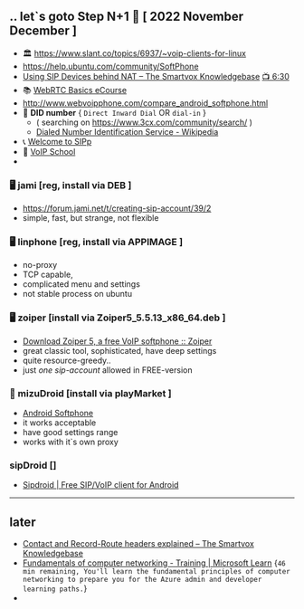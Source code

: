 ## .. let`s goto Step N+1 🌟 [ 2022 November December ]
- 🏛️ https://www.slant.co/topics/6937/~voip-clients-for-linux
- https://help.ubuntu.com/community/SoftPhone 
- [Using SIP Devices behind NAT – The Smartvox Knowledgebase](https://kb.smartvox.co.uk/voip-sip/sip-devices-nat/)  [ 📺 6:30 ](https://www.youtube.com/watch?v=4dLJmZOcWFc)  
- 📚 [WebRTC Basics eCourse](https://webrtc.ventures/webrtc-basics-course/)  
- http://www.webvoipphone.com/compare_android_softphone.html
- 🎹 **DID number** { ```Direct Inward Dial``` OR ```dial-in``` } 
  - ( searching on https://www.3cx.com/community/search/ )
  - [Dialed Number Identification Service - Wikipedia](https://en.wikipedia.org/wiki/Dialed_Number_Identification_Service) 
- 📞 [Welcome to SIPp](https://sipp.sourceforge.net/) 
- 🧮 [VoIP School](https://www.voip.school/courses/enrolled/1362752) 
- 


### 🖥️ jami [reg, install via DEB ] 
- https://forum.jami.net/t/creating-sip-account/39/2
- simple, fast, but strange, not flexible 

### 🖥️ linphone [reg, install via APPIMAGE ] 
- no-proxy 
- TCP capable, 
- complicated menu and settings 
- not stable process on ubuntu 

### 🖥️ zoiper [install via Zoiper5_5.5.13_x86_64.deb ] 
- [Download Zoiper 5, a free VoIP softphone :: Zoiper](https://www.zoiper.com/en/voip-softphone/download/current) 
- great classic tool, sophisticated, have deep settings 
- quite resource-greedy.. 
- just *one sip-account* allowed in FREE-version 

### 📱 mizuDroid [install via playMarket ] 
- [Android Softphone](https://www.mizu-voip.com/Software/Softphones/AndroidSoftphone.aspx)
- it works acceptable 
- have good settings range
- works with it`s own proxy 

### sipDroid []
- [Sipdroid | Free SIP/VoIP client for Android](http://sipdroid.org/)

___
## later 
- [Contact and Record-Route headers explained – The Smartvox Knowledgebase](https://kb.smartvox.co.uk/opensips/contact-and-record-route-headers-explained/)
- [Fundamentals of computer networking - Training | Microsoft Learn](https://learn.microsoft.com/en-us/training/modules/network-fundamentals/) {```46 min remaining, You'll learn the fundamental principles of computer networking to prepare you for the Azure admin and developer learning paths.```}
- 
